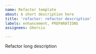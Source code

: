 ```yaml
---
name: Refactor template
about: A short description here
title: 'refactor: refactor description'
labels: enhancement, PREPARATIONS
assignees: Gherciu

---
```


Refactor long description
